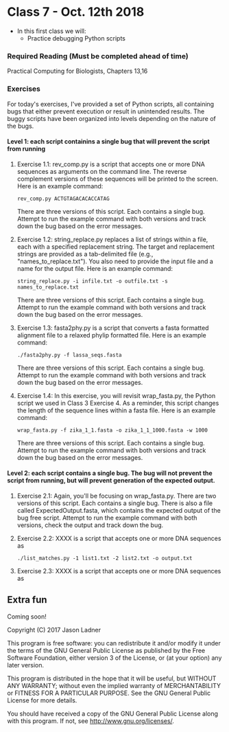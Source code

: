 # Class 7 - Oct. 12th 2018
- In this first class we will:
    - Practice debugging Python scripts

### Required Reading (**Must be completed ahead of time**)
Practical Computing for Biologists, Chapters 13,16


### Exercises

For today's exercises, I've provided a set of Python scripts, all containing bugs that either prevent execution or result in unintended results. The buggy scripts have been organized into levels depending on the nature of the bugs. 

#### Level 1: each script containins a single bug that will prevent the script from running

1. Exercise 1.1: rev_comp.py is a script that accepts one or more DNA sequences as arguments on the command line. The reverse complement versions of these sequences will be printed to the screen. Here is an example command:
    
    ```rev_comp.py ACTGTAGACACACCATAG```

    There are three versions of this script. Each contains a single bug. Attempt to run the example command with both versions and track down the bug based on the error messages. 
    
2. Exercise 1.2: string\_replace.py replaces a list of strings within a file, each with a specified replacement string. The target and replacement strings are provided as a tab-delimited file (e.g., "names\_to_replace.txt"). You also need to provide the input file and a name for the output file. Here is an example command:
    
    ```string_replace.py -i infile.txt -o outfile.txt -s names_to_replace.txt```

    There are three versions of this script. Each contains a single bug. Attempt to run the example command with both versions and track down the bug based on the error messages. 

3. Exercise 1.3: fasta2phy.py is a script that converts a fasta formatted alignment file to a relaxed phylip formatted file. Here is an example command:
    
    ```./fasta2phy.py -f lassa_seqs.fasta```

    There are three versions of this script. Each contains a single bug. Attempt to run the example command with both versions and track down the bug based on the error messages. 

3. Exercise 1.4: In this exercise, you will revisit wrap\_fasta.py, the Python script we used in Class 3 Exercise 4. As a reminder, this script changes the length of the sequence lines within a fasta file. Here is an example command:

    ```wrap_fasta.py -f zika_1_1.fasta -o zika_1_1_1000.fasta -w 1000```

    There are three versions of this script. Each contains a single bug. Attempt to run the example command with both versions and track down the bug based on the error messages. 


#### Level 2: each script contains a single bug. The bug will not prevent the script from running, but will prevent generation of the expected output. 

1. Exercise 2.1: Again, you'll be focusing on wrap\_fasta.py. There are two versions of this script. Each contains a single bug. There is also a file called ExpectedOutput.fasta, which contains the expected output of the bug free script. Attempt to run the example command with both versions, check the output and track down the bug. 

2. Exercise 2.2: XXXX is a script that accepts one or more DNA sequences as 

    ```./list_matches.py -1 list1.txt -2 list2.txt -o output.txt```

3. Exercise 2.3: XXXX is a script that accepts one or more DNA sequences as 


## Extra fun

Coming soon!

Copyright (C) 2017  Jason Ladner

This program is free software: you can redistribute it and/or modify
it under the terms of the GNU General Public License as published by
the Free Software Foundation, either version 3 of the License, or
(at your option) any later version.

This program is distributed in the hope that it will be useful,
but WITHOUT ANY WARRANTY; without even the implied warranty of
MERCHANTABILITY or FITNESS FOR A PARTICULAR PURPOSE.  See the
GNU General Public License for more details.

You should have received a copy of the GNU General Public License
along with this program.  If not, see <http://www.gnu.org/licenses/>.



